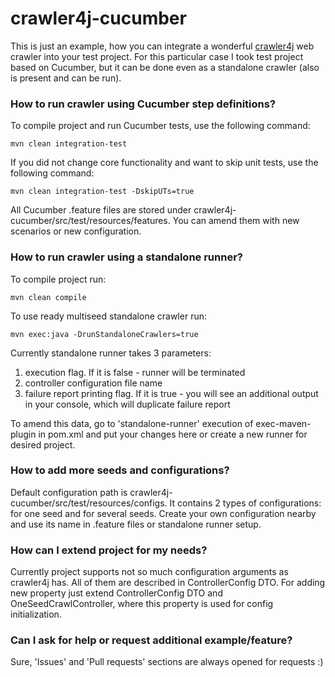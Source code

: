 # crawler4j-cucumber

This is just an example, how you can integrate a wonderful [crawler4j](https://github.com/yasserg/crawler4j) web crawler into your test project.
For this particular case I took test project based on Cucumber, but it can be done even as a standalone crawler (also is present and can be run).

### How to run crawler using Cucumber step definitions?

To compile project and run Cucumber tests, use the following command:

```
mvn clean integration-test
```

If you did not change core functionality and want to skip unit tests, use the following command:

```
mvn clean integration-test -DskipUTs=true
```

All Cucumber .feature files are stored under crawler4j-cucumber/src/test/resources/features.
You can amend them with new scenarios or new configuration.

### How to run crawler using a standalone runner?

To compile project run:

```
mvn clean compile
```

To use ready multiseed standalone crawler run:


```
mvn exec:java -DrunStandaloneCrawlers=true
```

Currently standalone runner takes 3 parameters:
1. execution flag. If it is false - runner will be terminated
2. controller configuration file name
3. failure report printing flag. If it is true - you will see an additional output in your console, which will duplicate failure report

To amend this data, go to 'standalone-runner' execution of exec-maven-plugin in pom.xml and put your changes here or create a new runner for desired project.

### How to add more seeds and configurations?

Default configuration path is crawler4j-cucumber/src/test/resources/configs.
It contains 2 types of configurations: for one seed and for several seeds.
Create your own configuration nearby and use its name in .feature files or standalone runner setup.

### How can I extend project for my needs?

Currently project supports not so much configuration arguments as crawler4j has. All of them are described in ControllerConfig DTO. 
For adding new property just extend ControllerConfig DTO and OneSeedCrawlController, where this property is used for config initialization.

### Can I ask for help or request additional example/feature?

Sure, 'Issues' and 'Pull requests' sections are always opened for requests :)
